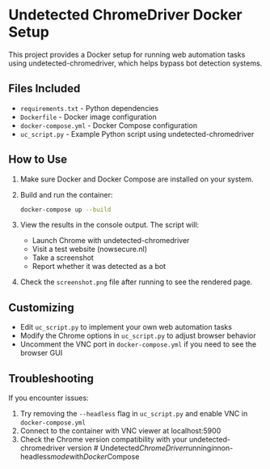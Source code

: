 # Undetected ChromeDriver Docker Setup

This project provides a Docker setup for running web automation tasks using undetected-chromedriver, which helps bypass bot detection systems.

## Files Included

- `requirements.txt` - Python dependencies
- `Dockerfile` - Docker image configuration
- `docker-compose.yml` - Docker Compose configuration
- `uc_script.py` - Example Python script using undetected-chromedriver

## How to Use

1. Make sure Docker and Docker Compose are installed on your system.

2. Build and run the container:
   ```bash
   docker-compose up --build
   ```

3. View the results in the console output. The script will:
   - Launch Chrome with undetected-chromedriver
   - Visit a test website (nowsecure.nl)
   - Take a screenshot
   - Report whether it was detected as a bot

4. Check the `screenshot.png` file after running to see the rendered page.

## Customizing

- Edit `uc_script.py` to implement your own web automation tasks
- Modify the Chrome options in `uc_script.py` to adjust browser behavior
- Uncomment the VNC port in `docker-compose.yml` if you need to see the browser GUI

## Troubleshooting

If you encounter issues:

1. Try removing the `--headless` flag in `uc_script.py` and enable VNC in `docker-compose.yml`
2. Connect to the container with VNC viewer at localhost:5900
3. Check the Chrome version compatibility with your undetected-chromedriver version
#   U n d e t e c t e d _ C h r o m e D r i v e r _ r u n n i n g _ i n _ n o n - h e a d l e s s _ m o d e _ w i t h _ D o c k e r _ C o m p o s e  
 
